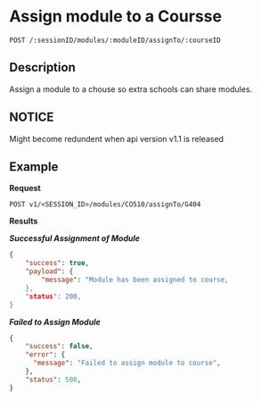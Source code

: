 # Assign module to a Coursse

    POST /:sessionID/modules/:moduleID/assignTo/:courseID

## Description
Assign a module to a chouse so extra schools can share modules.

## NOTICE
Might become redundent when api version v1.1 is released

## Example
**Request**

    POST v1/<SESSION_ID>/modules/CO510/assignTo/G404

**Results**

***Successful Assignment of Module***
``` json
{
    "success": true,
    "payload": {
        "message": "Module has been assigned to course,
    },
    "status": 200,
}
```

***Failed to Assign Module***
``` json
{
    "success": false,
    "error": {
      "message": "Failed to assign module to course",
    },
    "status": 500,
}
```